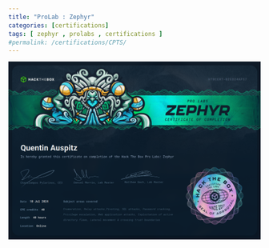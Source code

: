 ```yaml
---
title: "ProLab : Zephyr"
categories: [certifications]
tags: [ zephyr , prolabs , certifications ]
#permalink: /certifications/CPTS/
---
```


![certif_zephyr](/assets/images/certif_zephyr.png)
